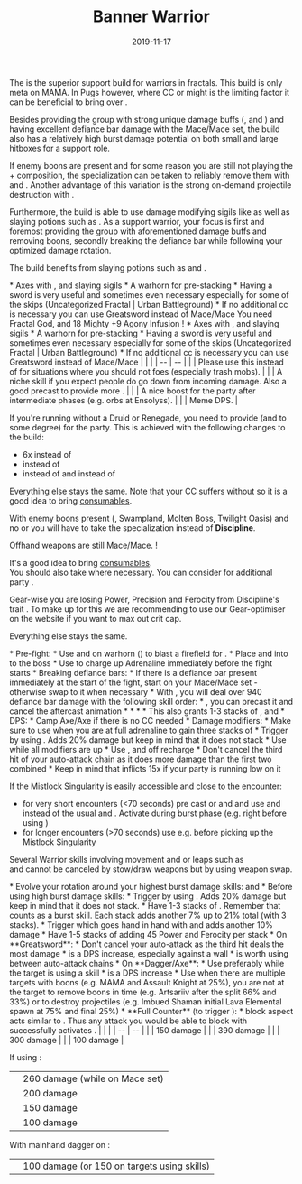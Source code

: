 ﻿---
title: 'Banner Warrior'
date: '2019-11-17'
rating: 'Good'
role: 'Support'
profession: 'Warrior'
specialization: 'Warrior'
benchmark: { small: { dps: 27838, by: 'Weird Champ [SC]', youtube: 'EWxjRKrRNRg' } }
skills: [14407, 14405, 45252, 45333]
traits: [1482]
conditions: ['Vulnerability']
code: '[&DQIEGws9MxamAKcAogGpAKwArwCqAAAAfAGcAAAAAAAAAAAAAAAAAAAAAAA=]'
---

The <Specialization text="Banner Warrior" name="warrior"/> is the superior support build for warriors in fractals. This build is only meta on MAMA. In Pugs however, where CC or might is the limiting factor it can be beneficial to bring <Specialization text="Banner Warrior" name="warrior"/> over <Specialization text="Banner Berserker" name="berserker"/>.

Besides providing the group with strong unique damage buffs (<Skill id="14405"/>, <Skill id="14407"/> and <Trait id="1482"/>) and having excellent defiance bar damage with the Mace/Mace set, the build also has a relatively high burst damage potential on both small and large hitboxes for a support role.

If enemy boons are present and for some reason you are still not playing the <Specialization name="Renegade"/>+<Specialization name="firebrand"/> composition, the <Specialization name="spellbreaker"/> specialization can be taken to reliably remove them with <Skill id="45252"/> and <Trait id="2162"/>. Another advantage of this variation is the strong on-demand projectile destruction with <Skill id="45333"/>.

Furthermore, the build is able to use damage modifying sigils like <Item id="24868"/> as well as slaying potions such as <Item id="50082"/>. As a support warrior, your focus is first and foremost providing the group with aforementioned damage buffs and removing boons, secondly breaking the defiance bar while following your optimized damage rotation.

The build benefits from slaying potions such as <Item id="50082"/> and <Item name="Impact" type="Sigil"/>.

<Divider text="Equipment without Spotter"/>

<Tabs outlined>

<Tab title="150 Agony Resistance">
<Grid>
<GridItem sm="4">
<Armor weight="Heavy" helmAffix="Berserker" helmRune="Scholar" shouldersAffix="Berserker" shouldersRune="Scholar" coatAffix="Berserker" coatRune="Scholar" glovesAffix="Berserker" glovesRune="Scholar" leggingsAffix="Assassin" leggingsRune="Scholar" bootsAffix="Berserker" bootsRune="Scholar"/>
</GridItem>

<GridItem sm="4">
<Weapons weapon1MainType="Axe" weapon1MainAffix="Berserker" weapon1MainSigil1="Impact" weapon1OffType="Axe" weapon1OffAffix="Berserker" weapon1OffSigil="Force" weapon2MainType="Mace" weapon2MainAffix="Berserker" weapon2MainSigil1="Severance" weapon2OffType="Mace" weapon2OffAffix="Berserker" weapon2OffSigil="Paralyzation" />
<Consumables foodId="41569" utilityId="77569" infusionId="37131"/>

</GridItem>

<GridItem sm="4">
<BackAndTrinkets backItemAffix="Berserker" accessory1Affix="Assassin" accessory2Affix="Assassin" amuletAffix="Assassin" ring1Affix="Assassin" ring2Affix="Berserker"/>
<Card title="Swap Weapons">
* Axes with <Item name="Night" type="Sigil" disableText/>, <Item name="Serpent Slaying" type="Sigil" disableText/> and slaying sigils
* A warhorn for pre-stacking
* Having a sword is very useful and sometimes even necessary especially for some of the skips (Uncategorized Fractal | Urban Battleground)
* If no additional cc is necessary you can use Greatsword instead of Mace/Mace
</Card>
</GridItem>
</Grid>
</Tab>

<Tab title="207 Agony Resistance">
<Grid>
<GridItem sm="4">
<Armor weight="Heavy" helmAffix="Berserker" helmRune="Scholar" shouldersAffix="Berserker" shouldersRune="Scholar" coatAffix="Assassin" coatRune="Scholar" glovesAffix="Berserker" glovesRune="Scholar" leggingsAffix="Assassin" leggingsRune="Scholar" bootsAffix="Berserker" bootsRune="Scholar"/>
</GridItem>

<GridItem sm="4">
<Weapons weapon1MainType="Axe" weapon1MainAffix="Berserker" weapon1MainSigil1="Impact" weapon1OffType="Axe" weapon1OffAffix="Berserker" weapon1OffSigil="Force" weapon2MainType="Mace" weapon2MainAffix="Berserker" weapon2MainSigil1="Severance" weapon2OffType="Mace" weapon2OffAffix="Berserker" weapon2OffSigil="Paralyzation" />
<Consumables foodId="41569" utilityId="77569" infusionId="37131"/>
<Card title="Extra note">
You need Fractal God, <Item id="86175"/> and 18  Mighty +9 Agony Infusion !
</Card>
</GridItem>

<GridItem sm="4">
<BackAndTrinkets backItemAffix="Berserker" accessory1Affix="Assassin" accessory2Affix="Berserker" amuletAffix="Berserker" ring1Affix="Berserker" ring2Affix="Berserker"/>
 

<Card title="Swap Weapons">
* Axes with <Item name="Night" type="Sigil" disableText/>, <Item name="Serpent Slaying" type="Sigil" disableText/> and slaying sigils
* A warhorn for pre-stacking
* Having a sword is very useful and sometimes even necessary especially for some of the skips (Uncategorized Fractal | Urban Battleground)
* If no additional cc is necessary you can use Greatsword instead of Mace/Mace
</Card>

</GridItem>
</Grid>
</Tab>
</Tabs>

<Divider text="Build"/>

<Grid>
<GridItem sm="7">
<Traits traits1Id="4" traits1="Strength" traits1Selected="Peak Performance, Forceful Greatsword, Berserkers Power" traits2="Tactics" traits2Selected="Legspecialist, Empower Allies, Phalanx Strength" traits3Id="51" traits3="Discipline" traits3SelectedIds="1413,1484,1369"/>
</GridItem>

<GridItem sm="5">
<Skills healId="14402" utility1Id="14502" utility2Id="14407" utility3Id="14405" eliteId="14483"/>

<Card title="Situational">
| | |
| -- | -- |
| <Skill id="14354" size="big" disableText/> | Please use this instead of <Skill id="14502"/> for situations where you should not <Control name="knockback"/> foes (especially trash mobs). |
| <Skill id="14419" size="big" disableText/> | A niche skill if you expect people do go down from incoming damage. Also a good precast to provide more <Boon name="might"/>. |
| <Skill name="Signet of Rage" size="big" disableText/> | A nice <Boon name="might"/> boost for the party after intermediate phases (e.g. orbs at Ensolyss). |
| <Skill id="12363" size="big" disableText/> | Meme DPS. |
</Card>
</GridItem>
</Grid>

<Divider text="Might Sharing Variant"/>

If you're running without a Druid or Renegade, you need to provide <Boon name="might"/> (and <Boon name="fury"/> to some degree) for the party. This is achieved with the following changes to the build:

- 6x <Item name="Strength" type="Rune"/> instead of <Item name="Scholar" type="Rune"/>
- <Item name="Fried Golden Dumpling" type="Food"/> instead of <Item id="41569"/>
- <Skill name="For Great Justice"/> instead of <Skill id="14502"/> and <Trait name="Restorative Strength"/> instead of <Trait name="Peak Performance"/>

Everything else stays the same. Note that your CC suffers without <Skill id="14502"/> so it is a good idea to bring [consumables](/guides/consumables).

<Divider text="Spellbreaker Variant"/>

With enemy boons present (<Instability name="No Pain, No Gain"/>, Swampland, Molten Boss, Twilight Oasis) and no <Specialization text="Domination Chronomancer" name="chronomancer"/> or <Specialization text="Mallyx Renegade" name="renegade"/> you will have to take the <Specialization name="spellbreaker"/> specialization instead of **Discipline**.

<Grid>
<GridItem sm="7">
<Traits traits1="Spellbreaker" traits1SelectedIds="2107,2126,2060"/>
</GridItem>

<GridItem sm="5">
<Weapons weapon1MainType="Dagger" weapon1MainAffix="Berserker" weapon1MainSigil1="Force" weapon1OffType="Axe" weapon1OffAffix="Berserker" weapon1OffSigil="Impact"/>
<Message>
Offhand weapons are still Mace/Mace.  !
</Message>
</GridItem>
</Grid>

It's a good idea to bring [consumables](/guides/consumables).  
You should also take <Skill id="45333"/> where necessary. You can consider 	<Item id="72872"/> for additional party <Boon name="Might"/>.

Gear-wise you are losing Power, Precision and Ferocity from Discipline's trait <Trait id="1484"/>. To make up for this we are recommending to use our Gear-optimiser on the website if you want to max out crit cap.

Everything else stays the same.

<Divider text="Details"/>

<Grid>
<GridItem sm="12">
<Card title="Skill usage">
* Pre-fight:
  * Use <Skill id="14394"/> and <Skill id="14393"/> on warhorn (<Boon name="vigor" disableText/><Boon name="swiftness" disableText/>) to blast a firefield for <Boon name="might"/>.
  * Place <Skill id="14407"/> and <Skill id="14405"/> into to the boss
  * Use <Skill id="14402"/> to charge up Adrenaline immediately before the fight starts
* Breaking defiance bars:
  * If there is a defiance bar present immediately at the start of the fight, start on your Mace/Mace set - otherwise swap to it when necessary
  * With <Item id="24639"/>, you will deal over 940 defiance bar damage with the following skill order:
    * <Skill id="14415"/>, you can precast it and cancel the aftercast animation
    * <Skill id="14503"/>
    * <Skill id="14414"/>
    * <Skill id="14502"/>
  * This also grants 1-3 stacks of <Trait id="1437"/>, <Item id="84505"/> and <Trait id="1444"/>
* DPS:
  * Camp Axe/Axe if there is no CC needed
  * Damage modifiers:
    * Make sure to use <Skill id="14353"/> when you are at full adrenaline to gain three stacks of <Trait id="1437"/>
    * Trigger <Trait id="1444"/> by using <Skill id="14502"/>. Adds 20% damage but keep in mind that it does not stack
  * Use <Skill id="14399"/> while all modifiers are up
  * Use <Skill id="14421"/>, <Skill id="14398"/> and <Skill id="14418"/> off recharge
  * Don't cancel the third hit of your auto-attack chain as it does more damage than the first two combined
* Keep in mind that <Skill id="14518"/> inflicts 15x <Condition name="vulnerability"/> if your party is running low on it

If the Mistlock Singularity is easily accessible and close to the encounter:

- for very short encounters (<70 seconds) pre cast <Skill id="14407"/> <Skill id="14405"/> <Skill id="14408"/> or <Skill id="14528"/> and <Skill id="14419"/> and use <Skill id="14516"/> and <Skill id="14410"/> instead of the usual <Skill id="14407"/> and <Skill id="14405"/>. Activate <Skill id="14410"/> during burst phase (e.g. right before using <Skill id="14399"/>)
- for longer encounters (>70 seconds) use e.g. <Skill id="12363"/> before picking up the Mistlock Singularity

Several Warrior skills involving movement and or leaps such as <Skill id="14446"/>  
<Skill id="14447"/> <Skill id="45252"/> <Skill id="46233"/> <Skill id="14424"/> <Skill id="14502"/> and <Skill id="14366"/> cannot be canceled by stow/draw weapons but by using weapon swap.
</Card>
</GridItem>

<GridItem sm="8">
<Card title="Spellbreaker variant">
* Evolve your rotation around your highest burst damage skills: <Skill id="14399"/> and <Skill id="14554"/>
  * Before using high burst damage skills:
    * Trigger <Trait id="1444"/> by using <Skill id="14502"/>. Adds 20% damage but keep in mind that it does not stack.
    * Have 1-3 stacks of <Trait id="1437"/>. Remember that <Skill id="44165"/> counts as a burst skill. Each stack adds another 7% up to 21% total (with 3 stacks).
    * Trigger <Trait id="2060"/> which goes hand in hand with <Trait id="1437"/> and adds another 10% damage
    * Have 1-5 stacks of <Trait id="2130"/> adding 45 Power and Ferocity per stack
  * On **Greatsword**:
    * Don't cancel your auto-attack as the third hit deals the most damage
    * <Skill id="14447"/> is a DPS increase, especially against a wall
    * <Skill id="14510"/> is worth using between auto-attack chains
  * On **Dagger/Axe**:
    * Use <Skill id="44937"/> preferably while the target is using a skill
    * <Skill id="14418"/> is a DPS increase
  * Use <Skill id="45333"/> when there are multiple targets with boons (e.g. MAMA and Assault Knight at 25%), you are not at the target to remove boons in time (e.g. Artsariiv after the split 66% and 33%) or to destroy projectiles (e.g. Imbued Shaman initial Lava Elemental spawn at 75% and final 25%)
* **Full Counter** (to trigger <Trait id="1437"/>):
  * <Skill id="44165"/> block aspect acts similar to <Boon name="aegis"/>. Thus any attack you would be able to block with <Boon name="aegis"/> successfully activates <Skill id="44165"/>.
</Card>
</GridItem>

<GridItem sm="4">
<Card title="CC skills">
| | |
| -- | -- |
| <Skill id="14502"/> | 150 damage |
| <Skill id="14414"/> | 390 damage |
| <Skill id="14415"/> | 300 damage |
| <Skill id="14503"/> | 100 damage |

If using <Skill id="14483"/>:

|                     |                                |
| ------------------- | ------------------------------ |
| <Skill id="14490"/> | 260 damage (while on Mace set) |
| <Skill id="14556"/> | 200 damage                     |
| <Skill id="14488"/> | 150 damage                     |
| <Skill id="14487"/> | 100 damage                     |

With mainhand dagger on <Specialization name="spellbreaker"/>:

|                     |                                             |
| ------------------- | ------------------------------------------- |
| <Skill id="44937"/> | 100 damage (or 150 on targets using skills) |

</Card>
</GridItem>
</Grid>
